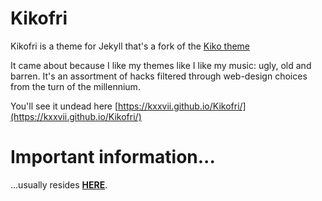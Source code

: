 # Kikofri

Kikofri is a theme for Jekyll that's a fork of the [Kiko theme][1]

[1]: https://github.com/gfjaru/Kiko.

It came about because I like my themes like I like my music: ugly, old and
barren. It's an assortment of hacks filtered through web-design choices from
the turn of the millennium.

You'll see it undead here
[https://kxxvii.github.io/Kikofri/](https://kxxvii.github.io/Kikofri/)

# Important information...

...usually resides [**HERE**](https://github.com/kxxvii/Kikofri/tree/master).
